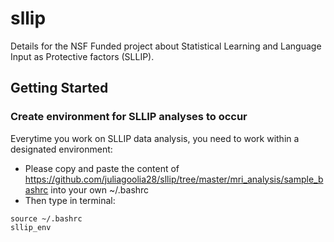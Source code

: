 # sllip
Details for the NSF Funded project about Statistical Learning and Language Input as Protective factors (SLLIP).

## Getting Started
### Create environment for SLLIP analyses to occur
Everytime you work on SLLIP data analysis, you need to work within a designated environment:
-  Please copy and paste the content of https://github.com/juliagoolia28/sllip/tree/master/mri_analysis/sample_bashrc into your own ~/.bashrc
-  Then type in terminal:
```
source ~/.bashrc
sllip_env
```

